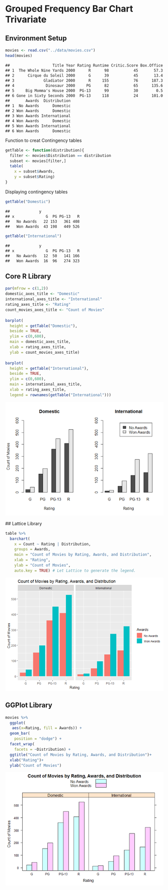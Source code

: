 # Grouped Frequency Bar Chart Trivariate

## Environment Setup


``` r
movies <- read.csv("../data/movies.csv")
head(movies)
```

    ##                   Title Year Rating Runtime Critic.Score Box.Office
    ## 1  The Whole Nine Yards 2000      R      98           45       57.3
    ## 2      Cirque du Soleil 2000      G      39           45       13.4
    ## 3             Gladiator 2000      R     155           76      187.3
    ## 4              Dinosaur 2000     PG      82           65      135.6
    ## 5     Big Momma's House 2000  PG-13      99           30        0.5
    ## 6 Gone in Sixty Seconds 2000  PG-13     118           24      101.0
    ##       Awards  Distribution
    ## 1  No Awards      Domestic
    ## 2 Won Awards      Domestic
    ## 3 Won Awards International
    ## 4 Won Awards      Domestic
    ## 5 Won Awards International
    ## 6 Won Awards      Domestic

Function to creat Contingency tables

``` r
getTable <- function(distribution){
  filter <- movies$Distribution == distribution
  subset <- movies[filter,]
  table(
    x = subset$Awards,
    y = subset$Rating)
}
```

Displaying contingency tables

``` r
getTable("Domestic")
```

    ##             y
    ## x              G  PG PG-13   R
    ##   No Awards   22 153   361 408
    ##   Won Awards  43 198   449 526

``` r
getTable("International")
```

    ##             y
    ## x              G  PG PG-13   R
    ##   No Awards   12  50   141 166
    ##   Won Awards  16  96   274 323

## Core R Library

``` r
par(mfrow = c(1,2))
domestic_axes_title <- "Domestic"
international_axes_title <- "International"
rating_axes_title <- "Rating"
count_movies_axes_title <- "Count of Movies"

barplot(
  height = getTable("Domestic"),
  beside = TRUE,
  ylim = c(0,600),
  main = domestic_axes_title,
  xlab = rating_axes_title,
  ylab = count_movies_axes_title)

barplot(
  height = getTable("International"),
  beside = TRUE,
  ylim = c(0,600),
  main = international_axes_title,
  xlab = rating_axes_title,
  legend = rownames(getTable("International")))
```

![](../../images/statistics/grouped_frequency_bar_chart_1.png)

## Lattice Library

``` r
table %>%
  barchart(
    x = Count ~ Rating | Distribution,
    groups = Awards,
    main = "Count of Movies by Rating, Awards, and Distribution",
    xlab = "Rating",
    ylab = "Count of Movies",
    auto.key = TRUE) # Let Lattice to generate the legend.
```

![](../../images/statistics/grouped_frequency_bar_chart_2.png)


## GGPlot Library

``` r
movies %>%
  ggplot(
   aes(x=Rating, fill = Awards)) +
  geom_bar(
    position = "dodge") +
  facet_wrap(
    facets = ~Distribution) +
  ggtitle("Count of Movies by Rating, Awards, and Distribution")+
  xlab("Rating")+
  ylab("Count of Movies")
```

![](../../images/statistics/grouped_frequency_bar_chart_3.png)